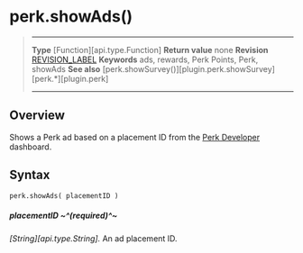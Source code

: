 # perk.showAds()

> --------------------- ------------------------------------------------------------------------------------------
> __Type__              [Function][api.type.Function]
> __Return value__      none
> __Revision__          [REVISION_LABEL](REVISION_URL)
> __Keywords__          ads, rewards, Perk Points, Perk, showAds
> __See also__          [perk.showSurvey()][plugin.perk.showSurvey]
>						[perk.*][plugin.perk]
> --------------------- ------------------------------------------------------------------------------------------


## Overview

Shows a Perk ad based on a placement&nbsp;ID from the [Perk Developer](http://developers.perk.com) dashboard.


## Syntax

	perk.showAds( placementID )

##### placementID ~^(required)^~
_[String][api.type.String]._ An ad placement&nbsp;ID.
